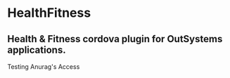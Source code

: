 # HealthFitness

## Health &amp; Fitness cordova plugin for OutSystems applications.

Testing Anurag's Access
